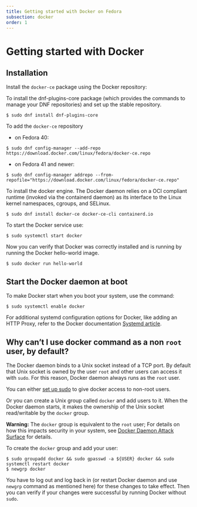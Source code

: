 ```yaml
---
title: Getting started with Docker on Fedora
subsection: docker
order: 1
---
```


# Getting started with Docker

## Installation

Install the `docker-ce` package using the Docker repository:

To install the dnf-plugins-core package (which provides the commands to manage your DNF repositories) and set up the stable repository.

```console
$ sudo dnf install dnf-plugins-core
```

To add the `docker-ce` repository
* on Fedora 40:
```console
$ sudo dnf config-manager --add-repo https://download.docker.com/linux/fedora/docker-ce.repo
```
* on Fedora 41 and newer:
```console
$ sudo dnf config-manager addrepo --from-repofile="https://download.docker.com/linux/fedora/docker-ce.repo"
```

To install the docker engine. The Docker daemon relies on a OCI compliant runtime (invoked via the containerd daemon) as its interface to the Linux kernel namespaces, cgroups, and SELinux.

```console
$ sudo dnf install docker-ce docker-ce-cli containerd.io
```

To start the Docker service use:

```console
$ sudo systemctl start docker
```

Now you can verify that Docker was correctly installed and is running by running the Docker hello-world image.

```console
$ sudo docker run hello-world
```

## Start the Docker daemon at boot

To make Docker start when you boot your system, use the command:

```console
$ sudo systemctl enable docker
```

For additional systemd configuration options for Docker, like adding an HTTP Proxy, refer to the Docker documentation [Systemd article](https://docs.docker.com/engine/admin/systemd/).

## Why can’t I use docker command as a non `root` user, by default?

The Docker daemon binds to a Unix socket instead of a TCP port. By default that Unix socket is owned by the user `root` and other users can access it with `sudo`. For this reason, Docker daemon always runs as the `root` user.

You can either [set up sudo](http://www.projectatomic.io/blog/2015/08/why-we-dont-let-non-root-users-run-docker-in-centos-fedora-or-rhel) to give docker access to non-root users.

Or you can create a Unix group called `docker` and add users to it. When the Docker daemon starts, it makes the ownership of the Unix socket read/writable by the `docker` group.

**Warning:** The `docker` group is equivalent to the `root` user; For details on how this impacts security in your system, see [Docker Daemon Attack Surface](https://docs.docker.com/engine/security/#docker-daemon-attack-surface) for details.

To create the `docker` group and add your user:

```console
$ sudo groupadd docker && sudo gpasswd -a ${USER} docker && sudo systemctl restart docker
$ newgrp docker
```

You have to log out and log back in (or restart Docker daemon and use `newgrp` command as mentioned here) for these changes to take effect. Then you can verify if your changes were successful by running Docker without `sudo`.
